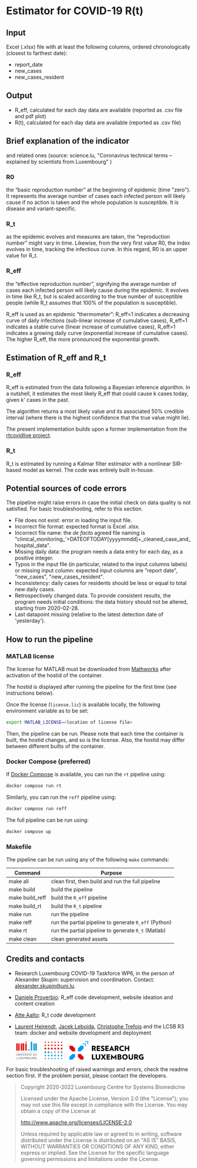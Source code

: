 # Estimator for COVID-19 R(t)

## Input

Excel (.xlsx) file with at least the following columns, ordered chronologically (closest to farthest date):

- report_date
- new_cases
- new_cases_resident

## Output

- R_eff, calculated for each day data are available (reported as .csv file and pdf plot)
- R(t), calculated for each day data are available (reported as .csv file)

## Brief explanation of the indicator

and related ones (source: science.lu, "Coronavirus technical terms – explained by scientists from Luxembourg" )

### R0

the “basic reproduction number” at the beginning of epidemic (time "zero"). It represents the average number of cases each infected person will likely cause if no action is taken and the whole population is susceptible. It is disease and variant-specific.

### R_t

as the epidemic evolves and measures are taken, the “reproduction number” might vary in time. Likewise, from the very first value R0, the index evolves in time, tracking the infectious curve. In this regard, R0 is an upper value for R_t.

### R_eff

the “effective reproduction number”, signifying the average number of cases each infected person will likely cause during the epidemic. It evolves in time like R_t, but is scaled according to the true number of susceptible people (while R_t assumes that 100% of the population is susceptible).

R_eff is used as an epidemic “thermometer”: R_eff<1 indicates a decreasing curve of daily infections (sub-linear increase of cumulative cases), R_eff=1 indicates a stable curve (linear increase of cumulative cases), R_eff>1 indicates a growing daily curve (exponential increase of cumulative cases). The higher R_eff, the more pronounced the exponential growth.

## Estimation of R_eff and R_t

### R_eff

R_eff is estimated from the data following a Bayesian inference algorithm. In a nutshell, it estimates the most likely R_eff that could cause k cases today, given k' cases in the past.

The algorithm returns a most likely value and its associated 50% credible interval (where there is the highest confidence that the true value might lie).

The present implementation builds upon a former implementation from the [rtcovidlive project](https://github.com/rtcovidlive/).

### R_t

R_t is estimated by running a Kalmar filter estimator with a nonlinear SIR-based model as kernel. The code was entirely built in-house.

## Potential sources of code errors
The pipeline might raise errors in case the initial check on data quality is not satisfied. For basic troubleshooting, refer to this section.

- File does not exist: error in loading the input file.
- Incorrect file format: expected format is Excel .xlsx.
- Incorrect file name: the _de facto_ agreed file naming is "clinical_monitoring_'+DATEOFTODAY[yyyymmdd]+_cleaned_case_and_hospital_data".
- Missing daily data: the program needs a data entry for each day, as a positive integer.
- Typos in the input file (in particular, related to the input columns labels) or missing input column: expected input columns are "report date", "new_cases", "new_cases_resident".
- Inconsistency: daily cases for residents should be less or equal to total new daily cases.
- Retrospectively changed data. To provide consistent results, the program needs initial conditions: the data history should not be altered, starting from 2020-02-28.
- Last datapoint missing (relative to the latest detection date of 'yesterday').


## How to run the pipeline


### MATLAB license

The license for MATLAB must be downloaded from [Mathworks](https://mathworks.com) after activation of the hostid of the container.

The hostid is displayed after running the pipeline for the first time (see instructions below).

Once the license (`license.lic`) is available locally, the following environment variable as to be set:

```bash
export MATLAB_LICENSE=<location of license file>
```

Then, the pipeline can be run. Please note that each time the container is built, the hostid changes, and so is the license.
Also, the hostid may differ between different builts of the container.

### Docker Compose (preferred)

If [Docker Compose](https://docs.docker.com/compose/) is available, you can run the `rt` pipeline using:

```bash
docker compose run rt
```

Similarly, you can run the `reff` pipeline using:

```bash
docker compose run reff
```

The full pipeline can be run using:

```bash
docker compose up
```

### Makefile

The pipeline can be run using any of the following `make` commands:

| Command         | Purpose                                               |
|-----------------|-------------------------------------------------------|
| make all        | clean first, then build and run the full pipeline     |
| make build      | build the pipeline                                    |
| make build_reff | build the `R_eff` pipeline                            |
| make build_rt   | build the `R_t` pipeline                              |
| make run        | run the pipeline                                      |
| make reff       | run the partial pipeline to generate `R_eff` (Python) |
| make rt         | run the partial pipeline to generate `R_t` (Matlab)   |
| make clean      | clean generated assets                                |

## Credits and contacts

- Research Luxembourg COVID-19 Taskforce WP6, in the person of Alexander Skupin: supervision and coordination. Contact: alexander.skupin@uni.lu.
- [Daniele Proverbio](https://github.com/daniele-proverbio): R_eff code development, website ideation and content creation
- [Atte Aalto](https://github.com/AtteAalto): R_t code development
- [Laurent Heirendt](https://github.com/laurentheirendt), [Jacek Leboida](https://github.com/jLebioda), [Christophe Trefois](https://github.com/trefex) and the LCSB R3 team: docker and website development and deployment

   <img src="docs/logos.png" alt="logos" width="350"/>  


For basic troubleshooting of raised warnings and errors, check the readme section first.
If the problem persist, please contact the developers.

> Copyright 2020-2022 Luxembourg Centre for Systems Biomedicine
>
> Licensed under the Apache License, Version 2.0 (the "License");
> you may not use this file except in compliance with the License.
> You may obtain a copy of the License at
>
> http://www.apache.org/licenses/LICENSE-2.0
>
> Unless required by applicable law or agreed to in writing, software
> distributed under the License is distributed on an "AS IS" BASIS,
> WITHOUT WARRANTIES OR CONDITIONS OF ANY KIND, either express or implied.
> See the License for the specific language governing permissions and
> limitations under the License.
